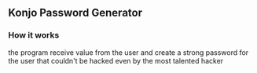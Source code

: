 ## Konjo Password Generator

### How it works
the program receive value from the user and create a strong password for the user that couldn't be hacked even by the most talented hacker
